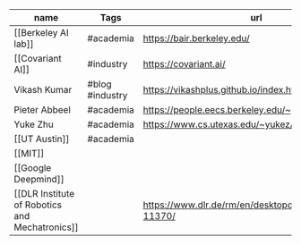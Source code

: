 | name                                           | Tags            | url                                                       | social                          |
| ---------------------------------------------- | --------------- | --------------------------------------------------------- | ------------------------------- |
| [[Berkeley AI lab]]                            | #academia       | https://bair.berkeley.edu/                                | https://twitter.com/berkeley_ai |
| [[Covariant AI]]                               | #industry       | https://covariant.ai/                                     | https://twitter.com/covariantai |
| Vikash Kumar                                   | #blog #industry | https://vikashplus.github.io/index.html                   | https://twitter.com/vikashplus  |
| Pieter Abbeel                                  | #academia       | https://people.eecs.berkeley.edu/~pabbeel/                |                                 |
| Yuke Zhu                                       | #academia       | https://www.cs.utexas.edu/~yukez/                         |                                 |
| [[UT Austin]]                                  | #academia       |                                                           |                                 |
| [[MIT]]                                        |                 |                                                           |                                 |
| [[Google Deepmind]]                            |                 |                                                           |                                 |
| [[DLR Institute of Robotics and Mechatronics]] |                 | https://www.dlr.de/rm/en/desktopdefault.aspx/tabid-11370/ |                                 |

